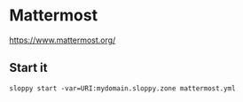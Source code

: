 # Mattermost

https://www.mattermost.org/

## Start it

```
sloppy start -var=URI:mydomain.sloppy.zone mattermost.yml
```
